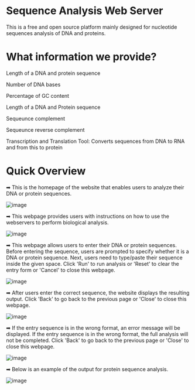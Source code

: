 # Sequence Analysis Web Server 
This is a free and open source platform mainly designed for nucleotide sequences analysis of DNA and proteins.


# What information we provide?
 Length of a DNA and protein sequence

 Number of DNA bases

 Percentage of GC content

 Length of a DNA and Protein sequence

 Sequeunce complement

 Sequeunce reverse complement

 Transcription and Translation Tool: Converts sequences from  DNA to RNA and from this to protein

# Quick Overview
➡ This is the homepage of the website that enables users to analyze their DNA or protein sequences. 

![image](https://user-images.githubusercontent.com/127811480/230708487-21cea5ae-f210-428c-a94a-7787e162b77b.png)

➡ This webpage provides users with instructions on how to use the webservers to perform biological analysis.

![image](https://user-images.githubusercontent.com/127811480/230708737-b182ffbb-09f0-4aa1-bd60-d0d26f894126.png)

➡ This webpage allows users to enter their DNA or protein sequences. Before entering the sequence, users are prompted to specify whether it is a DNA or protein sequence.
Next, users need to type/paste their sequence inside the given space. Click 'Run' to run analysis or 'Reset' to clear the entry form or 'Cancel' to close this webpage.

![image](https://user-images.githubusercontent.com/127811480/230708501-a86f91a4-9bb5-4247-a45f-1eb88f741f4f.png)

➡ After users enter the correct sequence, the website displays the resulting output. Click 'Back' to go back to the previous page or 'Close' to close this webpage.

![image](https://user-images.githubusercontent.com/127811480/230708770-e7737c70-f791-4cd6-b57b-8a969fbb6cdf.png)

➡ If the entry sequence is in the wrong format, an error message will be displayed. If the entry sequence is in the wrong format, the full analysis will not be completed. Click 'Back' to go back to the previous page or 'Close' to close this webpage.

![image](https://user-images.githubusercontent.com/127811480/230708823-15579f82-9e5b-43b1-922b-7a4fc997a93e.png)

➡ Below is an example of the output for protein sequence analysis.

![image](https://user-images.githubusercontent.com/127811480/230708781-264d5f73-65ed-491c-90fc-06db8d90f7b9.png)




